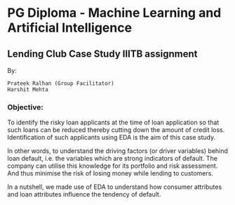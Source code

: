 
# PG Diploma - Machine Learning and Artificial Intelligence

## Lending Club Case Study IIITB assignment
By:

    Prateek Ralhan (Group Facilitator)
    Harshit Mehta

### Objective:

To identify the risky loan applicants at the time of loan application so that such loans can be reduced thereby cutting down the amount of credit loss. Identification of such applicants using EDA is the aim of this case study.

In other words, to understand the driving factors (or driver variables) behind loan default, i.e. the variables which are strong indicators of default. The company can utilise this knowledge for its portfolio and risk assessment. And thus minimise the risk of losing money while lending to customers.

In a nutshell, we made use of EDA to understand how consumer attributes and loan attributes influence the tendency of default.
